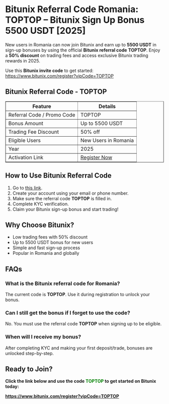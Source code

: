 <h1>Bitunix Referral Code Romania: TOPTOP – Bitunix Sign Up Bonus 5500 USDT [2025]</h1>
<p>New users in Romania can now join Bitunix and earn up to <strong>5500 USDT</strong> in sign-up bonuses by using the official <strong>Bitunix referral code</strong> <strong>TOPTOP</strong>. Enjoy a <strong>50% discount</strong> on trading fees and access exclusive Bitunix trading rewards in 2025.</p>
<p>Use this <strong>Bitunix invite code</strong> to get started: <a href="https://www.bitunix.com/register?vipCode=TOPTOP" target="_blank" rel="noopener">https://www.bitunix.com/register?vipCode=TOPTOP</a></p>
<h2>Bitunix Referral Code - TOPTOP</h2>
<table border="1" cellpadding="8" cellspacing="0">
<tr><th>Feature</th><th>Details</th></tr>
<tr><td>Referral Code / Promo Code</td><td>TOPTOP</td></tr>
<tr><td>Bonus Amount</td><td>Up to 5500 USDT</td></tr>
<tr><td>Trading Fee Discount</td><td>50% off</td></tr>
<tr><td>Eligible Users</td><td>New Users in Romania</td></tr>
<tr><td>Year</td><td>2025</td></tr>
<tr><td>Activation Link</td><td><a href="https://www.bitunix.com/register?vipCode=TOPTOP" target="_blank" rel="noopener">Register Now</a></td></tr>
</table>
<h2>How to Use Bitunix Referral Code</h2>
<ol>
<li>Go to <a href="https://www.bitunix.com/register?vipCode=TOPTOP" target="_blank" rel="noopener">this link</a>.</li>
<li>Create your account using your email or phone number.</li>
<li>Make sure the referral code <strong>TOPTOP</strong> is filled in.</li>
<li>Complete KYC verification.</li>
<li>Claim your Bitunix sign-up bonus and start trading!</li>
</ol>
<h2>Why Choose Bitunix?</h2>
<ul>
<li>Low trading fees with 50% discount</li>
<li>Up to 5500 USDT bonus for new users</li>
<li>Simple and fast sign-up process</li>
<li>Popular in Romania and globally</li>
</ul>
<h2>FAQs</h2>
<h3>What is the Bitunix referral code for Romania?</h3>
<p>The current code is <strong>TOPTOP</strong>. Use it during registration to unlock your bonus.</p>
<h3>Can I still get the bonus if I forget to use the code?</h3>
<p>No. You must use the referral code <strong>TOPTOP</strong> when signing up to be eligible.</p>
<h3>When will I receive my bonus?</h3>
<p>After completing KYC and making your first deposit/trade, bonuses are unlocked step-by-step.</p>
<h2>Ready to Join?</h2>
<p><strong>Click the link below and use the code <span style="color:green;">TOPTOP</span> to get started on Bitunix today:</strong></p>
<p><a href="https://www.bitunix.com/register?vipCode=TOPTOP" target="_blank" rel="noopener"><strong>https://www.bitunix.com/register?vipCode=TOPTOP</strong></a></p>
</body>
</html>

